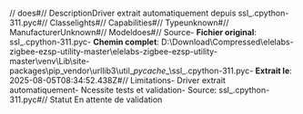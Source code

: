 // does#// DescriptionDriver extrait automatiquement depuis ssl_.cpython-311.pyc#// Classelights#// Capabilities#// Typeunknown#// ManufacturerUnknown#// Modeldoes#// Source- **Fichier original**: ssl_.cpython-311.pyc- **Chemin complet**: D:\Download\Compressed\elelabs-zigbee-ezsp-utility-master\elelabs-zigbee-ezsp-utility-master\venv\Lib\site-packages\pip\_vendor\urllib3\util\__pycache__\ssl_.cpython-311.pyc- **Extrait le**: 2025-08-05T08:34:52.438Z#// Limitations- Driver extrait automatiquement- Ncessite tests et validation- Source: ssl_.cpython-311.pyc#// Statut En attente de validation